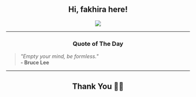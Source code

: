 <h2 align="center"> Hi, fakhira here!</h2>

<p align="center">
<a href="https://github.com/fakhiralkda" alt="github streak"><img src="https://dvst-streak.herokuapp.com/?user=fakhiralkda&theme=tokyonight&fire=DD472C"></a>
</p>

<hr>
<h3 align="center">Quote of The Day</h3>
<p align="center">
<blockquote>
<i>"Empty your mind, be formless."</i>
<br>
<b>- Bruce Lee</b>
</blockquote>
</p>


<hr>
<h2 align="center">Thank You 🙏🏼</h2>
